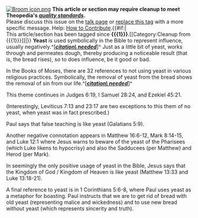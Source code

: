 [![Broom icon.png](images/thumb/9/90/Broom_icon.png/30px-Broom_icon.png.pagespeed.ce.3MDzK_R-j-.png)](http://www.theopedia.com/File:Broom_icon.png)
**This article or section may require cleanup to meet Theopedia's *[quality standards](http://www.theopedia.com/Theopedia:Writing_guide "Theopedia:Writing guide")*.**  
Please discuss this issue on the
[talk page](http://www.theopedia.com/index.php?title=Talk:Yeast&action=edit&redlink=1 "Talk:Yeast (page does not exist)")
or [replace this tag](index.php?title=Yeast&action=edit) with a
more specific message. Help:
[How to Contribute](http://www.theopedia.com/Help:How_to_contribute "Help:How to contribute").{{\#if:|  
This article/section has been tagged since
**{{{1}}}**.[[Category:Cleanup from {{{1}}}]]|}}
**Yeast** is used symbolically in the Bible to represent influence,
usually
negatively.^[***[citation\ needed](http://www.theopedia.com/Theopedia:Writing_guide#Reference_your_work\ "Theopedia:Writing\ guide")***]^
Just as a little bit of yeast, works through and permeates dough,
thereby producing a noticeable result (that is, the bread rises),
so to does influence, be it good or bad.

In the Books of Moses, there are 32 references to not using yeast
in various religious practices. Symbolically, the removal of yeast
from the bread shows the removal of sin from our
life.^[***[citation\ needed](http://www.theopedia.com/Theopedia:Writing_guide#Reference_your_work\ "Theopedia:Writing\ guide")***]^

This theme continues in Judges 6:19, I Samuel 28:24, and Ezekiel
45:21.

(Interestingly, Leviticus 7:13 and 23:17 are two exceptions to this
them of no yeast, when yeast was in fact prescribed.)

Paul says that false teaching is like yeast (Galatians 5:9).

Another negative connotation appears in Matthew 16:6-12, Mark
8:14-15, and Luke 12:1 where Jesus warns to beware of the yeast of
the Pharisees (which Luke likens to hypocrisy) and also the
Sadducees (per Matthew) and Herod (per Mark).

In seemingly the only positive usage of yeast in the Bible, Jesus
says that the Kingdom of God / Kingdom of Heaven is like yeast
(Matthew 13:33 and Luke 13:18-21).

A final reference to yeast is in 1 Corinthians 5:6-8, where Paul
uses yeast as a metaphor for boasting. Paul instructs that we are
to get rid of bread with old yeast (representing malice and
wickedness) and to use new bread without yeast (which represents
sincerity and truth).



